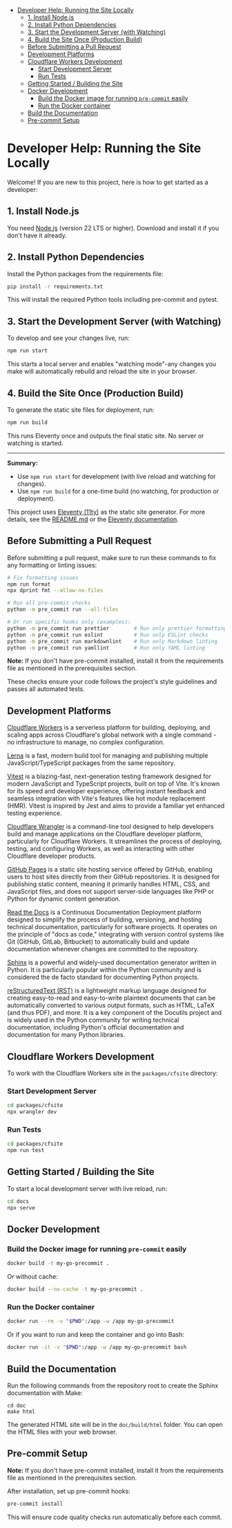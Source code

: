 <!-- START doctoc generated TOC please keep comment here to allow auto update -->
<!-- DON'T EDIT THIS SECTION, INSTEAD RE-RUN doctoc TO UPDATE -->

- [Developer Help: Running the Site Locally](#developer-help-running-the-site-locally)
  - [1. Install Node.js](#1-install-nodejs)
  - [2. Install Python Dependencies](#2-install-python-dependencies)
  - [3. Start the Development Server (with Watching)](#3-start-the-development-server-with-watching)
  - [4. Build the Site Once (Production Build)](#4-build-the-site-once-production-build)
  - [Before Submitting a Pull Request](#before-submitting-a-pull-request)
  - [Development Platforms](#development-platforms)
  - [Cloudflare Workers Development](#cloudflare-workers-development)
    - [Start Development Server](#start-development-server)
    - [Run Tests](#run-tests)
  - [Getting Started / Building the Site](#getting-started--building-the-site)
  - [Docker Development](#docker-development)
    - [Build the Docker image for running `pre-commit` easily](#build-the-docker-image-for-running-pre-commit-easily)
    - [Run the Docker container](#run-the-docker-container)
  - [Build the Documentation](#build-the-documentation)
  - [Pre-commit Setup](#pre-commit-setup)

<!-- END doctoc generated TOC please keep comment here to allow auto update -->

# Developer Help: Running the Site Locally

Welcome! If you are new to this project, here is how to get started as a developer:

## 1. Install Node.js

You need [Node.js](https://nodejs.org/) (version 22 LTS or higher). Download and install it if you don't have it already.

## 2. Install Python Dependencies

Install the Python packages from the requirements file:

```bash
pip install -r requirements.txt
```

This will install the required Python tools including pre-commit and pytest.

## 3. Start the Development Server (with Watching)

To develop and see your changes live, run:

```bash
npm run start
```

This starts a local server and enables "watching mode"-any changes you make will automatically rebuild and reload the site in your browser.

## 4. Build the Site Once (Production Build)

To generate the static site files for deployment, run:

```bash
npm run build
```

This runs Eleventy once and outputs the final static site. No server or watching is started.

---

**Summary:**

- Use `npm run start` for development (with live reload and watching for changes).
- Use `npm run build` for a one-time build (no watching, for production or deployment).

This project uses [Eleventy (11ty)](https://www.11ty.dev/) as the static site generator. For more details, see the [README.md](README.md#local-development) or the [Eleventy documentation](https://www.11ty.dev/docs/).

## Before Submitting a Pull Request

Before submitting a pull request, make sure to run these commands to fix any formatting or linting issues:

```bash
# Fix formatting issues
npm run format
npx dprint fmt --allow-no-files

# Run all pre-commit checks
python -m pre_commit run --all-files

# Or run specific hooks only (examples):
python -m pre_commit run prettier        # Run only prettier formatting
python -m pre_commit run eslint          # Run only ESLint checks
python -m pre_commit run markdownlint    # Run only Markdown linting
python -m pre_commit run yamllint        # Run only YAML linting
```

**Note:** If you don't have pre-commit installed, install it from the requirements file as mentioned in the prerequisites section.

These checks ensure your code follows the project's style guidelines and passes all automated tests.

## Development Platforms

[Cloudflare Workers](https://developers.cloudflare.com/workers/) is a serverless platform for building, deploying, and scaling apps across Cloudflare's global network with a single command - no infrastructure to manage, no complex configuration.

[Lerna](https://lerna.js.org/) is a fast, modern build tool for managing and publishing multiple JavaScript/TypeScript packages from the same repository.

[Vitest](https://vitest.dev/) is a blazing-fast, next-generation testing framework designed for modern JavaScript and TypeScript projects, built on top of Vite. It's known for its speed and developer experience, offering instant feedback and seamless integration with Vite's features like hot module replacement (HMR). Vitest is inspired by Jest and aims to provide a familiar yet enhanced testing experience.

[Cloudflare Wrangler](https://developers.cloudflare.com/workers/wrangler/) is a command-line tool designed to help developers build and manage applications on the Cloudflare developer platform, particularly for Cloudflare Workers. It streamlines the process of deploying, testing, and configuring Workers, as well as interacting with other Cloudflare developer products.

[GitHub Pages](https://pages.github.com/) is a static site hosting service offered by GitHub, enabling users to host sites directly from their GitHub repositories. It is designed for publishing static content, meaning it primarily handles HTML, CSS, and JavaScript files, and does not support server-side languages like PHP or Python for dynamic content generation.

[Read the Docs](https://about.readthedocs.com/) is a Continuous Documentation Deployment platform designed to simplify the process of building, versioning, and hosting technical documentation, particularly for software projects. It operates on the principle of "docs as code," integrating with version control systems like Git (GitHub, GitLab, Bitbucket) to automatically build and update documentation whenever changes are committed to the repository.

[Sphinx](https://www.sphinx-doc.org/en/master/) is a powerful and widely-used documentation generator written in Python. It is particularly popular within the Python community and is considered the de facto standard for documenting Python projects.

[reStructuredText (RST)](https://www.sphinx-doc.org/en/master/usage/restructuredtext/basics.html) is a lightweight markup language designed for creating easy-to-read and easy-to-write plaintext documents that can be automatically converted to various output formats, such as HTML, LaTeX (and thus PDF), and more. It is a key component of the Docutils project and is widely used in the Python community for writing technical documentation, including Python's official documentation and documentation for many Python libraries.

## Cloudflare Workers Development

To work with the Cloudflare Workers site in the `packages/cfsite` directory:

### Start Development Server

```bash
cd packages/cfsite
npx wrangler dev
```

### Run Tests

```bash
cd packages/cfsite
npm run test
```

## Getting Started / Building the Site

To start a local development server with live reload, run:

```bash
cd docs
npx serve
```

## Docker Development

### Build the Docker image for running `pre-commit` easily

```bash
docker build -t my-go-precommit .
```

Or without cache:

```bash
docker build --no-cache -t my-go-precommit .
```

### Run the Docker container

```bash
docker run --rm -v "$PWD":/app -w /app my-go-precommit
```

Or if you want to run and keep the container and go into Bash:

```bash
docker run -it -v "$PWD":/app -w /app my-go-precommit bash
```

## Build the Documentation

Run the following commands from the repository root to create the Sphinx documentation with Make:

```shell
cd doc
make html
```

The generated HTML site will be in the `doc/build/html` folder.
You can open the HTML files with your web browser.

## Pre-commit Setup

**Note:** If you don't have pre-commit installed, install it from the requirements file as mentioned in the prerequisites section.

After installation, set up pre-commit hooks:

```bash
pre-commit install
```

This will ensure code quality checks run automatically before each commit.
